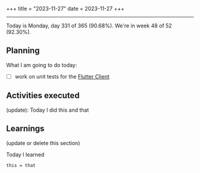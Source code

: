 +++
title = "2023-11-27"
date = 2023-11-27
+++

---

Today is Monday, day 331 of 365 (90.68%). We're in week 48 of 52 (92.30%).

## Planning

What I am going to do today:

- [ ] work on unit tests for the [Flutter Client](https://github.com/OmnicodeSolutions/luisa_drf_flutter_client)

## Activities executed

(update): Today I did this and that

## Learnings

(update or delete this section)

Today I learned
```
this = that
```
